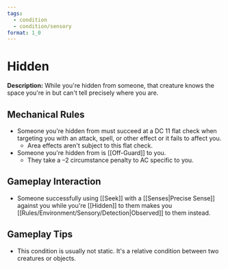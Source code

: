```yaml
---
tags:
  - condition
  - condition/sensory
format: 1_0
---
```

# Hidden

**Description:** While you're hidden from someone, that creature knows the space you're in but can't tell precisely where you are. 

## Mechanical Rules

- Someone you're hidden from must succeed at a DC 11 flat check when targeting you with an attack, spell, or other effect or it fails to affect you.  
	- Area effects aren't subject to this flat check. 
- Someone you're hidden from is [[Off-Guard]] to you.  
	- They take a –2 circumstance penalty to AC specific to you.

## Gameplay Interaction

- Someone successfully using [[Seek]]  with a [[Senses|Precise Sense]] against you while you're [[Hidden]] to them makes you [[Rules/Environment/Sensory/Detection|Observed]] to them instead.

## Gameplay Tips

- This condition is usually not static. It's a relative condition between two creatures or objects.